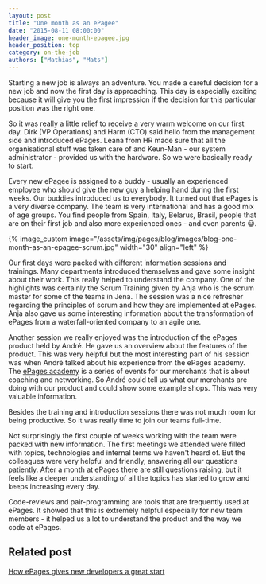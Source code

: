 ```yaml
---
layout: post
title: "One month as an ePagee"
date: "2015-08-11 08:00:00"
header_image: one-month-epagee.jpg
header_position: top
category: on-the-job
authors: ["Mathias", "Mats"]
---
```


Starting a new job is always an adventure. You made a careful decision for a new job and now the first day is approaching. This day is especially exciting because it will give you the first impression if the decision for this particular position was the right one.

So it was really a little relief to receive a very warm welcome on our first day. Dirk (VP Operations) and Harm (CTO) said hello from the management side and introduced ePages. Leana from HR made sure that all the organisational stuff was taken care of and Keun-Man - our system administrator - provided us with the hardware. So we were basically ready to start.

Every new ePagee is assigned to a buddy - usually an experienced employee who should give the new guy a helping hand during the first weeks. Our buddies introduced us to everybody. It turned out that ePages is a very diverse company. The team is very international and has a good mix of age groups. You find people from Spain, Italy, Belarus, Brasil, people that are on their first job and also more experienced ones - and even parents 😀.

{% image_custom image="/assets/img/pages/blog/images/blog-one-month-as-an-epagee-scrum.jpg" width="30" align="left" %}

Our first days were packed with different information sessions and trainings. Many departments introduced themselves and gave some insight about their work. This really helped to understand the company. One of the highlights was certainly the Scrum Training given by Anja who is the scrum master for some of the teams in Jena. The session was a nice refresher regarding the principles of scrum and how they are implemented at ePages. Anja also gave us some interesting information about the transformation of ePages from a waterfall-oriented company to an agile one.

Another session we really enjoyed was the introduction of the ePages product held by André. He gave us an overview about the features of the product. This was very helpful but the most interesting part of his session was when André talked about his experience from the ePages academy. The [ePages academy](http://www.ePages.com/academy/en/) is a series of events for our merchants that is about coaching and networking. So André could tell us what our merchants are doing with our product and could show some example shops. This was very valuable information.

Besides the training and introduction sessions there was not much room for being productive. So it was really time to join our teams full-time.

Not surprisingly the first couple of weeks working with the team were packed with new information. The first meetings we attended were filled with topics, technologies and internal terms we haven't heard of. But the colleagues were very helpful and friendly, answering all our questions patiently. After a month at ePages there are still questions raising, but it feels like a deeper understanding of all the topics has started to grow and keeps increasing every day.

Code-reviews and pair-programming are tools that are frequently used at ePages. It showed that this is extremely helpful especially for new team members - it helped us a lot to understand the product and the way we code at ePages.

## Related post

[How ePages gives new developers a great start](/blog/on-the-job/how-epages-gives-new-developers-a-great-start/)
